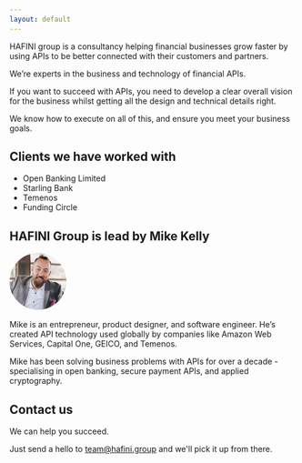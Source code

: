 ```yaml
---
layout: default
---
```


HAFINI group is a consultancy helping financial businesses grow faster
by using APIs to be better connected with their customers and partners.

We’re experts in the business and technology of financial APIs.

If you want to succeed with APIs, you need to develop a clear overall
vision for the business whilst getting all the design and technical
details right.

We know how to execute on all of this, and ensure you meet your business
goals.

## Clients we have worked with

* Open Banking Limited
* Starling Bank
* Temenos
* Funding Circle

## HAFINI Group is lead by Mike Kelly

<img width="100" height="100" style="border-radius: 50%;" src="/assets/mike.jpg">

Mike is an entrepreneur, product designer, and software engineer.
He’s created API technology used globally by companies like Amazon Web
Services, Capital One, GEICO, and Temenos.

Mike has been solving business problems with APIs for over a decade -
specialising in open banking, secure payment APIs, and applied
cryptography.

## Contact us
We can help you succeed.

Just send a hello to [team@hafini.group](mailto:team@hafini.group) and we'll pick it up from there.
